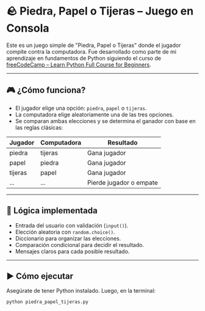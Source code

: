 # 🪨 Piedra, Papel o Tijeras – Juego en Consola

Este es un juego simple de "Piedra, Papel o Tijeras" donde el jugador compite contra la computadora. Fue desarrollado como parte de mi aprendizaje en fundamentos de Python siguiendo el curso de [freeCodeCamp – Learn Python Full Course for Beginners](https://www.youtube.com/watch?v=rfscVS0vtbw).

---

## 🎮 ¿Cómo funciona?

- El jugador elige una opción: `piedra`, `papel` o `tijeras`.
- La computadora elige aleatoriamente una de las tres opciones.
- Se comparan ambas elecciones y se determina el ganador con base en las reglas clásicas:

| Jugador      | Computadora | Resultado     |
|--------------|-------------|----------------|
| piedra       | tijeras     | Gana jugador   |
| papel        | piedra      | Gana jugador   |
| tijeras      | papel       | Gana jugador   |
| ...          | ...         | Pierde jugador o empate |

---

## 🧠 Lógica implementada

- Entrada del usuario con validación (`input()`).
- Elección aleatoria con `random.choice()`.
- Diccionario para organizar las elecciones.
- Comparación condicional para decidir el resultado.
- Mensajes claros para cada posible resultado.

---

## ▶️ Cómo ejecutar

Asegúrate de tener Python instalado. Luego, en la terminal:

```bash
python piedra_papel_tijeras.py
